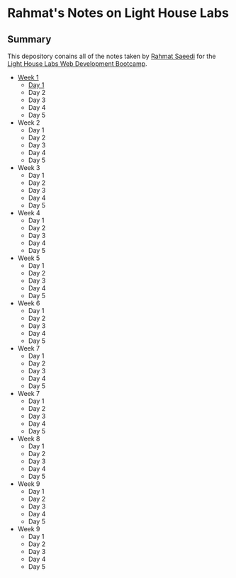 # Rahmat's Notes on Light House Labs
## Summary
This depository conains all of the notes taken by [Rahmat Saeedi](https://github.com/RahmatSaeedi/) for the [Light House Labs Web Development Bootcamp](https://www.lighthouselabs.ca/web-bootcamp).

* [Week 1](/Week%201)
    * [Day 1](/Week%201/Day%201)
    * Day 2
    * Day 3
    * Day 4
    * Day 5
* Week 2
    * Day 1
    * Day 2
    * Day 3
    * Day 4
    * Day 5
* Week 3
    * Day 1
    * Day 2
    * Day 3
    * Day 4
    * Day 5
* Week 4
    * Day 1
    * Day 2
    * Day 3
    * Day 4
    * Day 5
* Week 5
    * Day 1
    * Day 2
    * Day 3
    * Day 4
    * Day 5
* Week 6
    * Day 1
    * Day 2
    * Day 3
    * Day 4
    * Day 5
* Week 7
    * Day 1
    * Day 2
    * Day 3
    * Day 4
    * Day 5
* Week 7
    * Day 1
    * Day 2
    * Day 3
    * Day 4
    * Day 5
* Week 8
    * Day 1
    * Day 2
    * Day 3
    * Day 4
    * Day 5
* Week 9
    * Day 1
    * Day 2
    * Day 3
    * Day 4
    * Day 5
* Week 9
    * Day 1
    * Day 2
    * Day 3
    * Day 4
    * Day 5
    